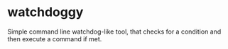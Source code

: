 # watchdoggy
Simple command line watchdog-like tool, that checks for a condition and then execute a command if met. 